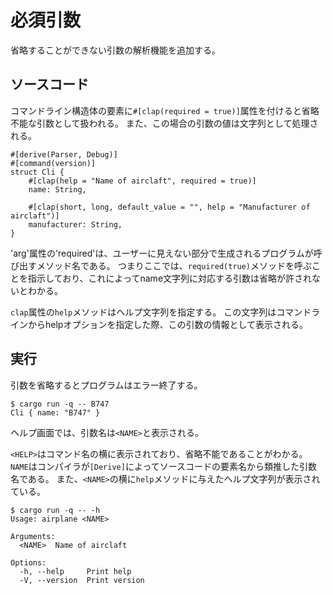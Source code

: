 # 必須引数

省略することができない引数の解析機能を追加する。

## ソースコード

コマンドライン構造体の要素に`#[clap(required = true)]`属性を付けると省略不能な引数として扱われる。
また、この場合の引数の値は文字列として処理される。

```
#[derive(Parser, Debug)]
#[command(version)]
struct Cli {
    #[clap(help = "Name of airclaft", required = true)]
    name: String,

    #[clap(short, long, default_value = "", help = "Manufacturer of airclaft")]
    manufacturer: String,
}
```
'arg'属性の'required'は、ユーザーに見えない部分で生成されるプログラムが呼び出すメソッド名である。
つまりここでは、`required(true)`メソッドを呼ぶことを指示しており、これによってname文字列に対応する引数は省略が許されないとわかる。

`clap`属性の`help`メソッドはヘルプ文字列を指定する。
この文字列はコマンドラインからhelpオプションを指定した際、この引数の情報として表示される。
## 実行

引数を省略するとプログラムはエラー終了する。

```
$ cargo run -q -- B747
Cli { name: "B747" }
```

ヘルプ画面では、引数名は`<NAME>`と表示される。


`<HELP>`はコマンド名の横に表示されており、省略不能であることがわかる。
`NAME`はコンパイラが`[Derive]`によってソースコードの要素名から類推した引数名である。
また、`<NAME>`の横に`help`メソッドに与えたヘルプ文字列が表示されている。
```
$ cargo run -q -- -h
Usage: airplane <NAME>

Arguments:
  <NAME>  Name of airclaft

Options:
  -h, --help     Print help
  -V, --version  Print version
```